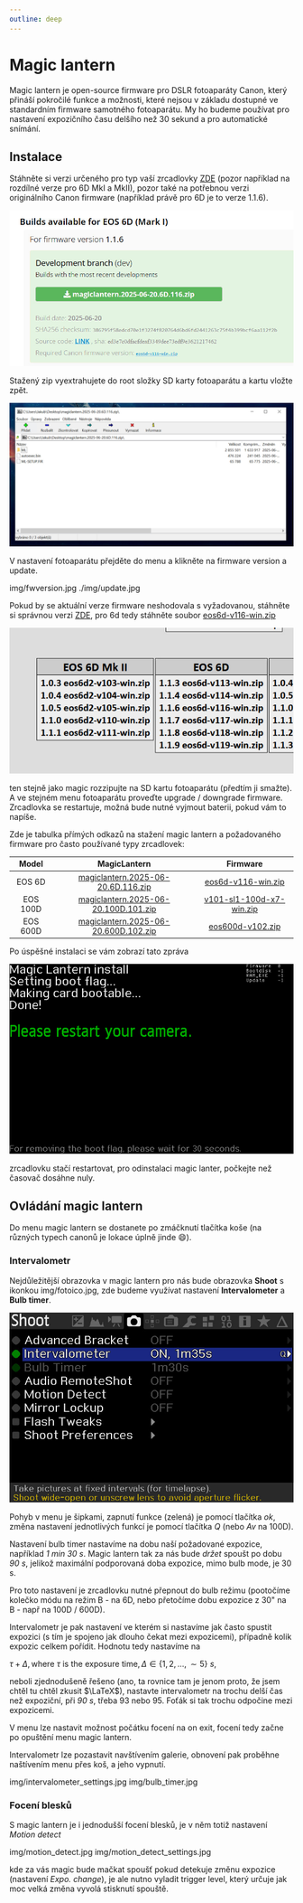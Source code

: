 ```yaml
---
outline: deep
---
```


# Magic lantern

Magic lantern je open-source firmware pro DSLR fotoaparáty Canon, který přináší pokročilé funkce a možnosti, které nejsou v základu dostupné ve standardním firmware samotného fotoaparátu. My ho budeme používat pro nastavení expozičního času delšího než $30$ sekund a pro automatické snímání.

## Instalace

Stáhněte si verzi určeného pro typ vaší zrcadlovky [ZDE](https://builds.magiclantern.fm/) (pozor například na rozdílné verze pro 6D MkI a MkII), pozor také na potřebnou verzi originálního Canon firmware (například právě pro 6D je to verze 1.1.6).

![](img/dl.jpg)

Stažený zip vyextrahujete do root složky SD karty fotoaparátu a kartu vložte zpět.

![](img/copy.jpg)

V nastavení fotoaparátu přejděte do menu a klikněte na firmware version a update.

<Inline style="width: 49%">img/fwversion.jpg</Inline> <Inline style="width: 49%">./img/update.jpg</Inline>

Pokud by se aktuální verze firmware neshodovala s vyžadovanou, stáhněte si správnou verzi [ZDE](https://eoscard.pel.hu/), pro 6d tedy stáhněte soubor [eos6d-v116-win.zip](https://pel.hu/down/eos6d-v116-win.zip)

![Canon FW download](img/fwdl.jpg)

ten stejně jako magic rozzipujte na SD kartu fotoaparátu (předtím ji smažte). A ve stejném menu fotoaparátu proveďte upgrade / downgrade firmware. Zrcadlovka se restartuje, možná bude nutné vyjmout baterii, pokud vám to napíše.

Zde je tabulka přímých odkazů na stažení magic lantern a požadovaného firmware pro často používané typy zrcadlovek:

 **Model** | **MagicLantern** | **Firmware** 
:---------:|:----------------:|:------------:
EOS 6D | [magiclantern.2025-06-20.6D.116.zip](https://builds.magiclantern.fm/builds/dev/magiclantern.2025-06-20.6D.116.zip) | [eos6d-v116-win.zip](https://pel.hu/down/eos6d-v116-win.zip)
EOS 100D | [magiclantern.2025-06-20.100D.101.zip](https://builds.magiclantern.fm/builds/dev/magiclantern.2025-06-20.100D.101.zip) | [v101-sl1-100d-x7-win.zip](https://pel.hu/down/v101-sl1-100d-x7-win.zip)
EOS 600D | [magiclantern.2025-06-20.600D.102.zip](https://builds.magiclantern.fm/builds/dev/magiclantern.2025-06-20.600D.102.zip) | [eos600d-v102.zip](https://pel.hu/down/eos600d-v102.zip)

Po úspěšné instalaci se vám zobrazí tato zpráva

![](img/new-installer.png)

zrcadlovku stačí restartovat, pro odinstalaci magic lanter, počkejte než časovač dosáhne nuly.

## Ovládání magic lantern

Do menu magic lantern se dostanete po zmáčknutí tlačítka koše (na různých typech canonů je lokace úplně jinde :smile:).

### Intervalometr

Nejdůležitější obrazovka v magic lantern pro nás bude obrazovka **Shoot** s ikonkou <Inline style="width: 5%">img/fotoico.jpg</Inline>,
zde budeme využívat nastavení **Intervalometer** a **Bulb timer**.

![menu intervalometr](img/intervalometer.jpg)

Pohyb v menu je šipkami, zapnutí funkce (zelená) je pomocí tlačítka *ok*, změna nastavení jednotlivých funkcí je pomocí tlačítka *Q* (nebo *Av* na 100D).

Nastavení bulb timer nastavíme na dobu naší požadované expozice, například *1 min 30 s*. Magic lantern tak za nás bude *držet* spoušt po dobu *90 s*, jelikož maximální podporovaná doba expozice, mimo bulb mode, je 30 s.

Pro toto nastavení je zrcadlovku nutné přepnout do bulb režimu (pootočíme kolečko módu na režim B - na 6D, nebo přetočíme dobu expozice z 30" na B - např na 100D / 600D).

Intervalometr je pak nastavení ve kterém si nastavíme jak často spustit expozici (s tím je spojeno jak dlouho čekat mezi expozicemi), případně kolik expozic celkem pořídit. Hodnotu tedy nastavíme na

$\tau + \Delta, \text{where}\ \tau\ \text{is the exposure time}, \Delta\in\{ 1, 2, \dots, \sim5\}\ s,$

neboli zjednodušeně řešeno (ano, ta rovnice tam je jenom proto, že jsem chtěl tu chtěl zkusit $\LaTeX$), nastavte intervalometr na trochu delší čas než expoziční, při *90 s*, třeba 93 nebo 95. Foťák si tak trochu odpočine mezi expozicemi.

V menu lze nastavit možnost počátku focení na on exit, focení tedy začne po opuštění menu magic lantern.

Intervalometr lze pozastavit navštívením galerie, obnovení pak proběhne naštívením menu přes koš, a jeho vypnutí.

<Inline style="width: 49%">img/intervalometer_settings.jpg</Inline> <Inline style="width: 49%">img/bulb_timer.jpg</Inline>

### Focení blesků

S magic lantern je i jednodušší focení blesků, je v něm totiž nastavení *Motion detect*

<Inline style="width: 49%">img/motion_detect.jpg</Inline> <Inline style="width: 49%">img/motion_detect_settings.jpg</Inline>

kde za vás magic bude mačkat spoušť pokud detekuje změnu expozice (nastavení *Expo. change*), je ale nutno vyladit trigger level, který určuje jak moc velká změna vyvolá stisknutí spouště.